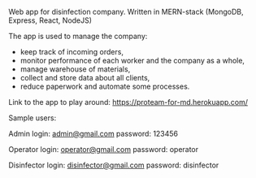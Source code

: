 Web app <Pro Team> for disinfection company. Written in MERN-stack (MongoDB, Express, React, NodeJS)
  
The app is used to manage the company: 
- keep track of incoming orders, 
- monitor performance of each worker and the company as a whole, 
- manage warehouse of materials, 
- collect and store data about all clients,
- reduce paperwork and automate some processes.

Link to the app to play around: https://proteam-for-md.herokuapp.com/

Sample users:

Admin login: admin@gmail.com password: 123456

Operator login: operator@gmail.com password: operator

Disinfector login: disinfector@gmail.com password: disinfector
